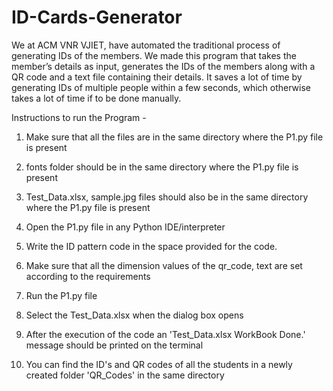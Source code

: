 # ID-Cards-Generator
We at ACM VNR VJIET, have automated the traditional process of generating IDs of the members. 
We made this program that takes the member’s details as input, generates the IDs of the members along with a QR code and a text file containing their details. 
It saves a lot of time by generating IDs of multiple people within a few seconds, which otherwise takes a lot of time if to be done manually.



Instructions to run the Program -

1. Make sure that all the files are in the same directory where the P1.py file is present

2. fonts folder should be in the same directory where the P1.py file is present

3. Test_Data.xlsx, sample.jpg files should also be in the same directory where the P1.py file is present

4. Open the P1.py file in any Python IDE/interpreter

5. Write the ID pattern code in the space provided for the code.

5. Make sure that all the dimension values of the qr_code, text are set according to the requirements

6. Run the P1.py file

7. Select the Test_Data.xlsx when the dialog box opens

8. After the execution of the code an 'Test_Data.xlsx WorkBook Done.' message should be printed on the terminal

9. You can find the ID's and QR codes of all the students in a newly created folder 'QR_Codes' in the same directory
